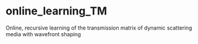 # online_learning_TM
Online, recursive learning of the transmission matrix of dynamic scattering media with wavefront shaping
